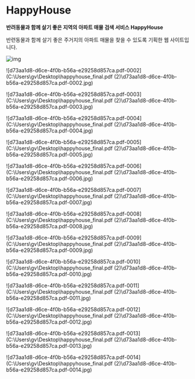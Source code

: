 # HappyHouse
**반려동물과 함께 살기 좋은 지역의 아파트 매물 검색 서비스 HappyHouse**

반련동물과 함께 살기 좋은 주거지의 아파트 매물을 찾을 수 있도록 기획한 웹 사이트입니다.

![img](file:///C:/Users/gv/AppData/Local/Packages/Microsoft.Office.Word_8wekyb3d8bbwe/TempState/msohtmlclip/clip_image002.png)  



![d73aa1d8-d6ce-4f0b-b56a-e29258d857ca.pdf-0002](C:\Users\gv\Desktop\happyhouse_final.pdf (2)\d73aa1d8-d6ce-4f0b-b56a-e29258d857ca.pdf-0002.jpg)

![d73aa1d8-d6ce-4f0b-b56a-e29258d857ca.pdf-0003](C:\Users\gv\Desktop\happyhouse_final.pdf (2)\d73aa1d8-d6ce-4f0b-b56a-e29258d857ca.pdf-0003.jpg)

![d73aa1d8-d6ce-4f0b-b56a-e29258d857ca.pdf-0004](C:\Users\gv\Desktop\happyhouse_final.pdf (2)\d73aa1d8-d6ce-4f0b-b56a-e29258d857ca.pdf-0004.jpg)

![d73aa1d8-d6ce-4f0b-b56a-e29258d857ca.pdf-0005](C:\Users\gv\Desktop\happyhouse_final.pdf (2)\d73aa1d8-d6ce-4f0b-b56a-e29258d857ca.pdf-0005.jpg)

![d73aa1d8-d6ce-4f0b-b56a-e29258d857ca.pdf-0006](C:\Users\gv\Desktop\happyhouse_final.pdf (2)\d73aa1d8-d6ce-4f0b-b56a-e29258d857ca.pdf-0006.jpg)

![d73aa1d8-d6ce-4f0b-b56a-e29258d857ca.pdf-0007](C:\Users\gv\Desktop\happyhouse_final.pdf (2)\d73aa1d8-d6ce-4f0b-b56a-e29258d857ca.pdf-0007.jpg)

![d73aa1d8-d6ce-4f0b-b56a-e29258d857ca.pdf-0008](C:\Users\gv\Desktop\happyhouse_final.pdf (2)\d73aa1d8-d6ce-4f0b-b56a-e29258d857ca.pdf-0008.jpg)

![d73aa1d8-d6ce-4f0b-b56a-e29258d857ca.pdf-0009](C:\Users\gv\Desktop\happyhouse_final.pdf (2)\d73aa1d8-d6ce-4f0b-b56a-e29258d857ca.pdf-0009.jpg)

![d73aa1d8-d6ce-4f0b-b56a-e29258d857ca.pdf-0010](C:\Users\gv\Desktop\happyhouse_final.pdf (2)\d73aa1d8-d6ce-4f0b-b56a-e29258d857ca.pdf-0010.jpg)

![d73aa1d8-d6ce-4f0b-b56a-e29258d857ca.pdf-0011](C:\Users\gv\Desktop\happyhouse_final.pdf (2)\d73aa1d8-d6ce-4f0b-b56a-e29258d857ca.pdf-0011.jpg)

![d73aa1d8-d6ce-4f0b-b56a-e29258d857ca.pdf-0012](C:\Users\gv\Desktop\happyhouse_final.pdf (2)\d73aa1d8-d6ce-4f0b-b56a-e29258d857ca.pdf-0012.jpg)

![d73aa1d8-d6ce-4f0b-b56a-e29258d857ca.pdf-0013](C:\Users\gv\Desktop\happyhouse_final.pdf (2)\d73aa1d8-d6ce-4f0b-b56a-e29258d857ca.pdf-0013.jpg)

![d73aa1d8-d6ce-4f0b-b56a-e29258d857ca.pdf-0014](C:\Users\gv\Desktop\happyhouse_final.pdf (2)\d73aa1d8-d6ce-4f0b-b56a-e29258d857ca.pdf-0014.jpg)